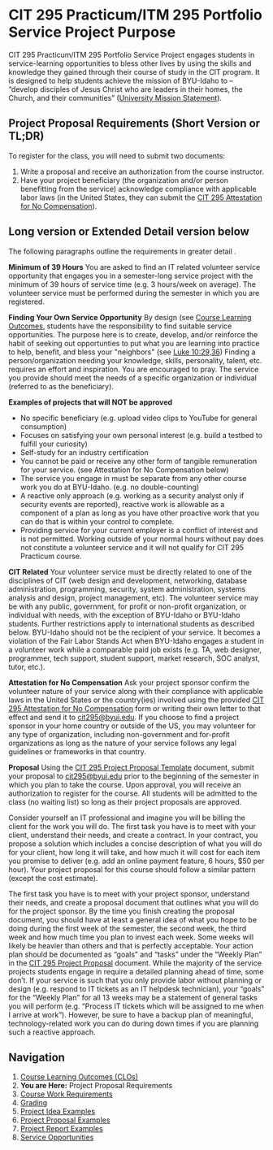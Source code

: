 # CIT 295 Practicum/ITM 295 Portfolio Service Project Purpose
CIT 295 Practicum/ITM 295 Portfolio Service Project engages students in service-learning opportunities to bless other lives by
using the skills and knowledge they gained through their course of study in the CIT program. It
is designed to help students achieve the mission of BYU-Idaho to – “develop disciples of Jesus
Christ who are leaders in their homes, the Church, and their communities” ([University Mission
Statement](https://www.byui.edu/about/byu-idaho-mission-statement)).

## Project Proposal Requirements (Short Version or TL;DR)
To register for the class, you will need to submit two documents:
1. Write a proposal and receive an authorization from the course instructor. 
2. Have your project beneficiary (the organization and/or person benefitting from the service) acknowledge compliance with applicable labor laws (in the United States, they can submit the [CIT 295 Attestation for No Compensation](https://webmailbyui-my.sharepoint.com/:b:/g/personal/kwg6_byui_edu/EdtlZDQalHVEtLuMXKSjsKMBRb52AV-dW3KGRQ10s7R67Q?e=5vZjTt)).

## Long version or Extended Detail version below
The following paragraphs outline the requirements in greater detail .

**Minimum of 39 Hours** You are asked to find an IT related volunteer service opportunity that 
engages you in a semester-long service project with the minimum of 39 hours of service time 
(e.g. 3 hours/week on average). The volunteer service must be performed during the semester in 
which you are registered. 

**Finding Your Own Service Opportunity** By design (see [Course Learning Outcomes](https://cit295.github.io), 
students have the responsibility to find suitable service opportunities. The purpose here is to 
create, develop, and/or reinforce the habit of seeking out opportunties to put what you are learning
into practice to help, benefit, and bless your "neighbors" (see [Luke 10:29,36](https://www.churchofjesuschrist.org/study/scriptures/nt/luke/10?lang=eng&id=29,36#29))
Finding a person/organization needing your knowledge, skills, personality, talent, etc. requires 
an effort and inspiration. You are encouraged to pray. The service you provide should meet the 
needs of a specific organization or individual (referred to as the beneficiary). 

**Examples of projects that will NOT be approved** 
- No specific beneficiary (e.g. upload video clips to YouTube for general consumption)
- Focuses on satisfying your own personal interest (e.g. build a testbed to fulfill your curiosity) 
- Self-study for an industry certification
- You cannot be paid or receive any other form of tangible remuneration for your service. (see Attestation for No Compensation below)
- The service you engage in must be separate from any other course work you do at BYU-Idaho. (e.g. no double-counting)
- A reactive only approach (e.g. working as a security analyst only if security events are reported), 
reactive work is allowable as a component of a plan as long as you have other proactive work that you can do
that is within your control to complete.
- Providing service for your current employer is a conflict of interest and is not permitted. Working outside of your normal hours without pay does not constitute a volunteer service and it will not qualify for CIT 295 Practicum course.

**CIT Related** Your volunteer service must be directly related to one of the disciplines of CIT (web design and
development, networking, database administration, programming, security, system
administration, systems analysis and design, project management, etc).
The volunteer service may be with any public, government, for profit or non-profit organization,
or individual with needs, with the exception of BYU-Idaho or BYU-Idaho students. Further restrictions 
apply to international students as described below. BYU-Idaho should not be the recipient of your
service. It becomes a violation of the Fair Labor Stands Act when BYU-Idaho engages a student
in a volunteer work while a comparable paid job exists (e.g. TA, web designer, programmer,
tech support, student support, market research, SOC analyst, tutor, etc.).

**Attestation for No Compensation** Ask your project sponsor confirm the volunteer nature of 
your service along with their compliance with applicable laws in the United States or the 
country(ies) involved using the provided [CIT 295 Attestation for No Compensation](https://webmailbyui-my.sharepoint.com/:b:/g/personal/kwg6_byui_edu/EdtlZDQalHVEtLuMXKSjsKMBRb52AV-dW3KGRQ10s7R67Q?e=5vZjTt) form or writing
their own letter to that effect and send it to [cit295@byui.edu](mailto:cit295@byui.edu). If you choose to find a
project sponsor in your home country or outside of the US, you may volunteer for any type of
organization, including non-government and for-profit organizations as long as the nature of your
service follows any legal guidelines or frameworks in that country.

**Proposal** Using the [CIT 295 Project Proposal Template](
https://webmailbyui-my.sharepoint.com/:w:/g/personal/kwg6_byui_edu/EdPa8RcFIapCmV_dXcCBu_EBQg1gU6-3d7yImB2nKVfaAw)
document, submit your proposal to [cit295@byui.edu](mailto:cit295@byui.edu)
prior to the beginning of the semester in which you plan to take the course. Upon approval,
you will receive an authorization to register for the course. All students will be admitted to the
class (no waiting list) so long as their project proposals are approved.

Consider yourself an IT professional and imagine you will be billing the client for the work
you will do. The first task you have is to meet with your client, understand their needs,
and create a contract. In your contract, you propose a solution which includes a concise
description of what you will do for your client, how long it will take, and how much it will
cost for each item you promise to deliver (e.g. add an online payment feature, 6 hours,
$50 per hour). Your project proposal for this course should follow a similar pattern
(except the cost estimate). 

The first task you have is to meet with your project sponsor,
understand their needs, and create a proposal document that outlines what you will do
for the project sponsor. By the time you finish creating the proposal document, you
should have at least a general idea of what you hope to be doing during the first
week of the semester, the second week, the third week and how much time you plan to invest each week. 
Some weeks will likely be heavier than others and that is perfectly acceptable. Your action plan
should be documented as “goals” and “tasks” under the “Weekly Plan” in the [CIT 295
Project Proposal](https://webmailbyui-my.sharepoint.com/:w:/r/personal/kwg6_byui_edu/Documents/CIT%20295/CIT%20295%20Project%20Proposal%20Template.docx?d=w17f1dad3210542aa995fdd5dc081bbf1&csf=1&web=1&e=gmD9kn) document. While the majority of the service projects
students engage in require a detailed planning ahead of time, some don’t. If your service
is such that you only provide labor without planning or design (e.g. respond to IT tickets
as an IT helpdesk technician), your “goals” for the “Weekly Plan” for all 13 weeks may be
a statement of general tasks you will perform (e.g. “Process IT tickets which will be
assigned to me when I arrive at work”). However, be sure to have a backup plan of meaningful, 
technology-related work you can do during down times if you are planning such a reactive
approach.

## Navigation
1. [Course Learning Outcomes (CLOs)](https://cit295.github.io/course_learning_outcomes)
2. **You are Here:** Project Proposal Requirements
3. [Course Work Requirements](https://cit295.github.io/course_work_requirements)
4. [Grading](https://cit295.github.io/grading)
5. [Project Idea Examples](https://cit295.github.io/project_ideas)
6. [Project Proposal Examples](https://cit295.github.io/proposal_examples)
7. [Project Report Examples](https://cit295.github.io/report_examples)
8. [Service Opportunities](https://cit295.github.io/service_opportunities)
